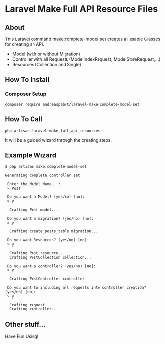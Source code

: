 # Laravel Make Full API Resource Files

## About
This Laravel command make:complete-model-set creates all usable Classes
for creating an API.

- Model (with or without Migration)
- Controller with all Requests (ModelIndexRequest, ModelStoreRequest,...)
- Resources (Collection and Single) 

## How To Install

### Composer Setup
`composer require andreaspabst/laravel-make-complete-model-set`

## How To Call
`php artisan laravel-make_full_api_resources`

It will be a guided wizard through the creating steps.

## Example Wizard

```
$ php artisan make:complete-model-set

Generating complete controller set 

 Enter the Model Name...:
 > Post 

 Do you want a Model? (yes/no) [no]:
 > y

  Crafting Post model...

 Do you want a migration? (yes/no) [no]:
 > y

  Crafting create_posts_table migration...

 Do you want Resources? (yes/no) [no]:
 > y

  Crafting Post resource...
  Crafting PostCollection collection...

 Do you want a controller? (yes/no) [no]:
 > y

  Crafting PostController controller

 Do you want to including all requests into controller creation? (yes/no) [no]:
 > y

  Crafting request...
  Crafting controller...

```

## Other stuff...
Have Fun Using!